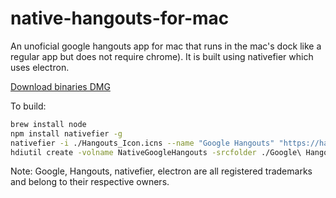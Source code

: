 # native-hangouts-for-mac

An unoficial google hangouts app for mac that runs in the mac's dock like a regular app but does not require chrome).
It is built using nativefier which uses electron.

[Download binaries DMG](releases/tag/1.0)


To build:
```bash
brew install node
npm install nativefier -g
nativefier -i ./Hangouts_Icon.icns --name "Google Hangouts" "https://hangouts.google.com" -p osx
hdiutil create -volname NativeGoogleHangouts -srcfolder ./Google\ Hangouts-darwin-x64 -ov -format UDZO nativegooglehangouts.dmg
```

Note: Google, Hangouts, nativefier, electron are all registered trademarks and belong to their respective owners.
